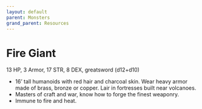 ```yaml
---
layout: default
parent: Monsters
grand_parent: Resources
---
```


# Fire Giant

13 HP, 3 Armor, 17 STR, 8 DEX, greatsword (d12+d10)

- 16’ tall humanoids with red hair and charcoal skin. Wear heavy armor made of brass, bronze or copper. Lair in fortresses built near volcanoes.
- Masters of craft and war, know how to forge the finest weaponry.
- Immune to fire and heat.
